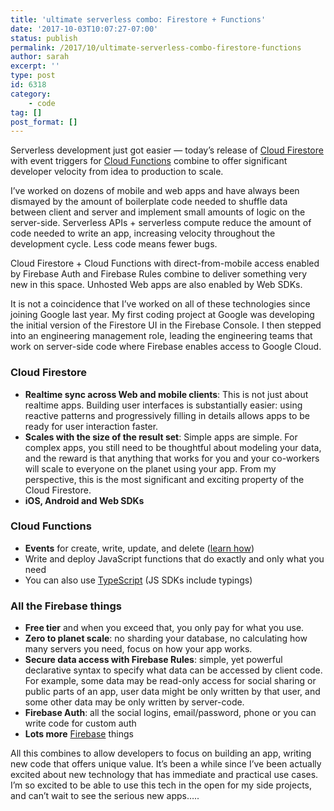 ```yaml
---
title: 'ultimate serverless combo: Firestore + Functions'
date: '2017-10-03T10:07:27-07:00'
status: publish
permalink: /2017/10/ultimate-serverless-combo-firestore-functions
author: sarah
excerpt: ''
type: post
id: 6318
category:
    - code
tag: []
post_format: []
---
```

Serverless development just got easier — today’s release of [Cloud Firestore](https://firebase.google.com/products/firestore/) with event triggers for [Cloud Functions](https://firebase.google.com/products/functions/) combine to offer significant developer velocity from idea to production to scale.

I’ve worked on dozens of mobile and web apps and have always been dismayed by the amount of boilerplate code needed to shuffle data between client and server and implement small amounts of logic on the server-side. Serverless APIs + serverless compute reduce the amount of code needed to write an app, increasing velocity throughout the development cycle. Less code means fewer bugs.

Cloud Firestore + Cloud Functions with direct-from-mobile access enabled by Firebase Auth and Firebase Rules combine to deliver something very new in this space. Unhosted Web apps are also enabled by Web SDKs.

It is not a coincidence that I’ve worked on all of these technologies since joining Google last year. My first coding project at Google was developing the initial version of the Firestore UI in the Firebase Console. I then stepped into an engineering management role, leading the engineering teams that work on server-side code where Firebase enables access to Google Cloud.

### Cloud Firestore

- **Realtime sync across Web and mobile clients**: This is not just about realtime apps. Building user interfaces is substantially easier: using reactive patterns and progressively filling in details allows apps to be ready for user interaction faster.
- **Scales with the size of the result set**: Simple apps are simple. For complex apps, you still need to be thoughtful about modeling your data, and the reward is that anything that works for you and your co-workers will scale to everyone on the planet using your app. From my perspective, this is the most significant and exciting property of the Cloud Firestore.
- **iOS, Android and Web SDKs**

### Cloud Functions

- **Events** for create, write, update, and delete ([learn how](https://firebase.google.com/docs/firestore/extend-with-functions))
- Write and deploy JavaScript functions that do exactly and only what you need
- You can also use [TypeScript](https://github.com/firebase/functions-samples/tree/master/typescript-getting-started) (JS SDKs include typings)

### All the Firebase things

- **Free tier** and when you exceed that, you only pay for what you use.
- **Zero to planet scale**: no sharding your database, no calculating how many servers you need, focus on how your app works.
- **Secure data access with Firebase Rules**: simple, yet powerful declarative syntax to specify what data can be accessed by client code. For example, some data may be read-only access for social sharing or public parts of an app, user data might be only written by that user, and some other data may be only written by server-code.
- **Firebase Auth**: all the social logins, email/password, phone or you can write code for custom auth
- **Lots more** [Firebase](https://firebase.google.com/products/) things

All this combines to allow developers to focus on building an app, writing new code that offers unique value. It’s been a while since I’ve been actually excited about new technology that has immediate and practical use cases. I’m so excited to be able to use this tech in the open for my side projects, and can’t wait to see the serious new apps…..